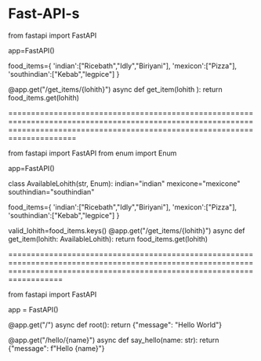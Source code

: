# Fast-API-s

from fastapi import FastAPI

app=FastAPI()

food_items={
    'indian':["Ricebath","Idly","Biriyani"],
    'mexicon':["Pizza"],
    'southindian':["Kebab","legpice"]
}

@app.get("/get_items/{lohith}")
async def get_item(lohith ):
    return food_items.get(lohith)


=================================================================================================================================================================================


from fastapi import FastAPI
from enum import Enum



app=FastAPI()

class AvailableLohith(str, Enum):
    indian="indian"
    mexicone="mexicone"
    southindian="southindian"


food_items={
    'indian':["Ricebath","Idly","Biriyani"],
    'mexicon':["Pizza"],
    'southindian':["Kebab","legpice"]
}

valid_lohith=food_items.keys()
@app.get("/get_items/{lohith}")
async def get_item(lohith: AvailableLohith):
    return food_items.get(lohith)


==============================================================================================================================================================================


from fastapi import FastAPI

app = FastAPI()


@app.get("/")
async def root():
    return {"message": "Hello World"}


@app.get("/hello/{name}")
async def say_hello(name: str):
    return {"message": f"Hello {name}"}













    
